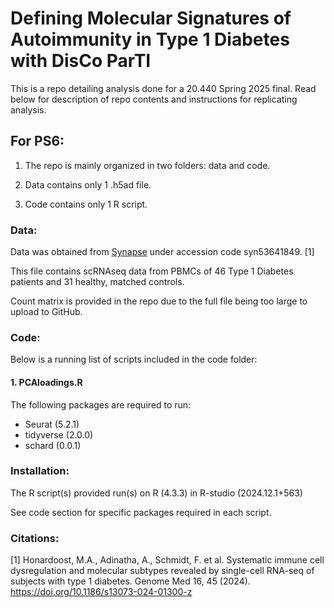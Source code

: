 # Defining Molecular Signatures of Autoimmunity in Type 1 Diabetes with DisCo ParTI 

This is a repo detailing analysis done for a 20.440 Spring 2025 final. Read below for description of repo contents and instructions for replicating analysis.

## For PS6:
1. The repo is mainly organized in two folders: data and code.

2. Data contains only 1 .h5ad file. 

3. Code contains only 1 R script. 

### Data: 
Data was obtained from [Synapse](https://www.synapse.org/Synapse:syn53641849) under accession code syn53641849. [1]

This file contains scRNAseq data from PBMCs of 46 Type 1 Diabetes patients and 31 healthy, matched controls. 

Count matrix is provided in the repo due to the full file being too large to upload to GitHub. 

### Code: 

Below is a running list of scripts included in the code folder: 

#### 1. PCAloadings.R
The following packages are required to run:
 - Seurat (5.2.1)
 - tidyverse (2.0.0)
 - schard (0.0.1)

### Installation: 
The R script(s) provided run(s) on R (4.3.3) in R-studio (2024.12.1+563) 

See code section for specific packages required in each script. 

### Citations: 
 [1] Honardoost, M.A., Adinatha, A., Schmidt, F. et al. Systematic immune cell dysregulation and molecular subtypes revealed by single-cell RNA-seq of subjects with type 1 diabetes. Genome Med 16, 45 (2024). https://doi.org/10.1186/s13073-024-01300-z
